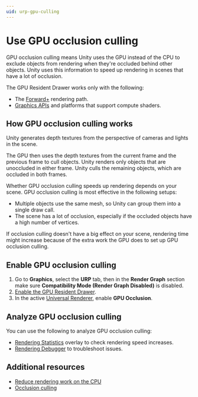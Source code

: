 ```yaml
---
uid: urp-gpu-culling
---
```

# Use GPU occlusion culling

GPU occlusion culling means Unity uses the GPU instead of the CPU to exclude objects from rendering when they're occluded behind other objects. Unity uses this information to speed up rendering in scenes that have a lot of occlusion.

The GPU Resident Drawer works only with the following:

- The [Forward+](rendering/forward-plus-rendering-path.md) rendering path.
- [Graphics APIs](https://docs.unity3d.com/6000.0/Documentation/Manual/GraphicsAPIs.html) and platforms that support compute shaders.

## How GPU occlusion culling works

Unity generates depth textures from the perspective of cameras and lights in the scene.

The GPU then uses the depth textures from the current frame and the previous frame to cull objects. Unity renders only objects that are unoccluded in either frame. Unity culls the remaining objects, which are occluded in both frames.

Whether GPU occlusion culling speeds up rendering depends on your scene. GPU occlusion culling is most effective in the following setups:

- Multiple objects use the same mesh, so Unity can group them into a single draw call.
- The scene has a lot of occlusion, especially if the occluded objects have a high number of vertices.

If occlusion culling doesn't have a big effect on your scene, rendering time might increase because of the extra work the GPU does to set up GPU occlusion culling. 

## Enable GPU occlusion culling

1. Go to **Graphics**, select the **URP** tab, then in the **Render Graph** section make sure **Compatibility Mode (Render Graph Disabled)** is disabled. 
2. [Enable the GPU Resident Drawer](gpu-resident-drawer.md#enable-the-gpu-resident-drawer).
3. In the active [Universal Renderer](urp-universal-renderer.md), enable **GPU Occlusion**. 

## Analyze GPU occlusion culling

You can use the following to analyze GPU occlusion culling:

- [Rendering Statistics](https://docs.unity3d.com/Manual/RenderingStatistics.html) overlay to check rendering speed increases.
- [Rendering Debugger](features/rendering-debugger.md#gpu-resident-drawer) to troubleshoot issues.

## Additional resources

- [Reduce rendering work on the CPU](reduce-rendering-work-on-cpu.md)
- [Occlusion culling](https://docs.unity3d.com/Manual/OcclusionCulling.html)
